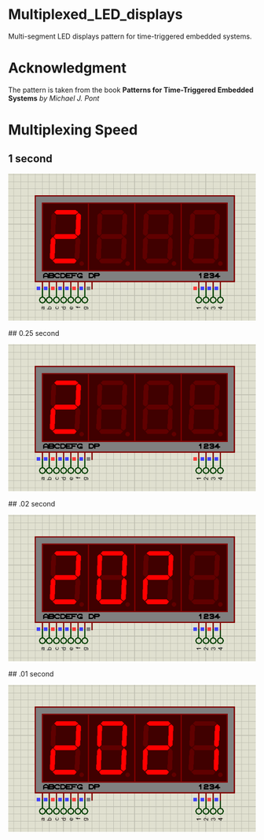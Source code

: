 # Multiplexed_LED_displays
Multi-segment LED displays pattern for time-triggered embedded systems.

# Acknowledgment
The pattern is taken from the book <b>Patterns for Time-Triggered Embedded Systems</b> <i>by Michael J. Pont</i>

# Multiplexing Speed
## 1 second
<p align="center">
  <a href="" rel="noopener">
 <img src="https://github.com/mhomran/Multiplexed_LED_displays/raw/master/imgs/1_sec.gif" alt="1 second"></a>
</p>
## 0.25 second
<p align="center">
  <a href="" rel="noopener">
 <img src="https://github.com/mhomran/Multiplexed_LED_displays/raw/master/imgs/.25_sec.gif" alt="0.25 second"></a>
</p>
## .02 second
<p align="center">
  <a href="" rel="noopener">
 <img src="https://github.com/mhomran/Multiplexed_LED_displays/raw/master/imgs/.02_sec.gif" alt=".02 second"></a>
</p>
## .01 second
<p align="center">
  <a href="" rel="noopener">
 <img src="https://github.com/mhomran/Multiplexed_LED_displays/raw/master/imgs/.01_sec.gif" alt=".01 second"></a>
</p>